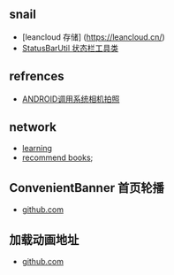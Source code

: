 ## snail
- [leancloud 存储] (https://leancloud.cn/)
- [StatusBarUtil 状态栏工具类](http://jaeger.itscoder.com/android/2016/03/27/statusbar-util.html)

## refrences
- [ANDROID调用系统相机拍照](http://stormzhang.com/android/2013/10/19/android-call-camera/)

## network
- [learning](http://m.sohu.com/ca/?channel=learning&index=3)
- [recommend books](https://frodo.douban.com/jsonp/subject_collection/book_fiction/items?os=ios&for_mobile=1&callback=jsonp3&start=36&count=18&loc_id=0&_=1476104057363);

## ConvenientBanner 首页轮播
- [github.com](https://github.com/lichengcai/Android-ConvenientBanner)

## 加载动画地址
- [github.com](https://github.com/zzz40500/android-shapeLoadingView)